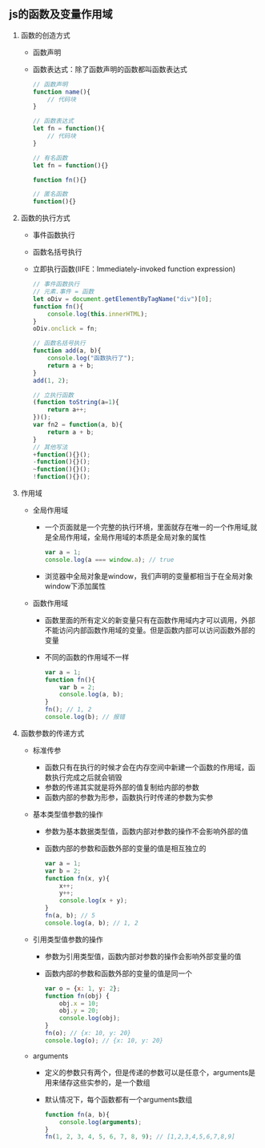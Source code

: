 ## js的函数及变量作用域

1. 函数的创造方式

   * 函数声明

   * 函数表达式：除了函数声明的函数都叫函数表达式

     ```js
     // 函数声明
     function name(){
         // 代码块
     }
     
     // 函数表达式
     let fn = function(){
         // 代码块
     }
     
     // 有名函数
     let fn = function(){}
     
     function fn(){}
     
     // 匿名函数
     function(){}
     ```

     

2. 函数的执行方式

   * 事件函数执行

   * 函数名括号执行

   * 立即执行函数(IIFE：Immediately-invoked function expression)

     ```js
     // 事件函数执行
     // 元素.事件 = 函数
     let oDiv = document.getElementByTagName("div")[0];
     function fn(){
         console.log(this.innerHTML);
     }
     oDiv.onclick = fn;
     
     // 函数名括号执行
     function add(a, b){
         console.log("函数执行了");
         return a + b;
     }
     add(1, 2);
     
     // 立执行函数
     (function toString(a=1){
         return a++;
     })();
     var fn2 = function(a, b){
         return a + b;
     }
     // 其他写法
     +function(){}();
     -function(){}();
     ~function(){}();
     !function(){}();
     ```

     

3. 作用域

   * 全局作用域

     * 一个页面就是一个完整的执行环境，里面就存在唯一的一个作用域,就是全局作用域，全局作用域的本质是全局对象的属性

       ```js
       var a = 1;
       console.log(a === window.a); // true
       ```

       

     * 浏览器中全局对象是window，我们声明的变量都相当于在全局对象window下添加属性

   * 函数作用域

     * 函数里面的所有定义的新变量只有在函数作用域内才可以调用，外部不能访问内部函数作用域的变量。但是函数内部可以访问函数外部的变量

     * 不同的函数的作用域不一样

       ```js
       var a = 1;
       function fn(){
           var b = 2;
           console.log(a, b);
       }
       fn(); // 1, 2
       console.log(b); // 报错
       ```

       

4. 函数参数的传递方式

   * 标准传参

     * 函数只有在执行的时候才会在内存空间中新建一个函数的作用域，函数执行完成之后就会销毁
     * 参数的传递其实就是将外部的值复制给内部的参数
     * 函数内部的参数为形参，函数执行时传递的参数为实参

   * 基本类型值参数的操作

     * 参数为基本数据类型值，函数内部对参数的操作不会影响外部的值

     * 函数内部的参数和函数外部的变量的值是相互独立的

       ```js
       var a = 1;
       var b = 2;
       function fn(x, y){
           x++;
           y++;
           console.log(x + y);
       }
       fn(a, b); // 5
       console.log(a, b); // 1, 2
       ```

       

   * 引用类型值参数的操作

     * 参数为引用类型值，函数内部对参数的操作会影响外部变量的值

     * 函数内部的参数和函数外部的变量的值是同一个

       ```js
       var o = {x: 1, y: 2};
       function fn(obj) {
           obj.x = 10;
           obj.y = 20;
           console.log(obj);
       }
       fn(o); // {x: 10, y: 20}
       console.log(o); // {x: 10, y: 20}
       ```

       

   * arguments

     * 定义的参数只有两个，但是传递的参数可以是任意个，arguments是用来储存这些实参的，是一个数组

     * 默认情况下，每个函数都有一个arguments数组

       ```js
       function fn(a, b){
           console.log(arguments);
       }
       fn(1, 2, 3, 4, 5, 6, 7, 8, 9); // [1,2,3,4,5,6,7,8,9]
       ```

       

